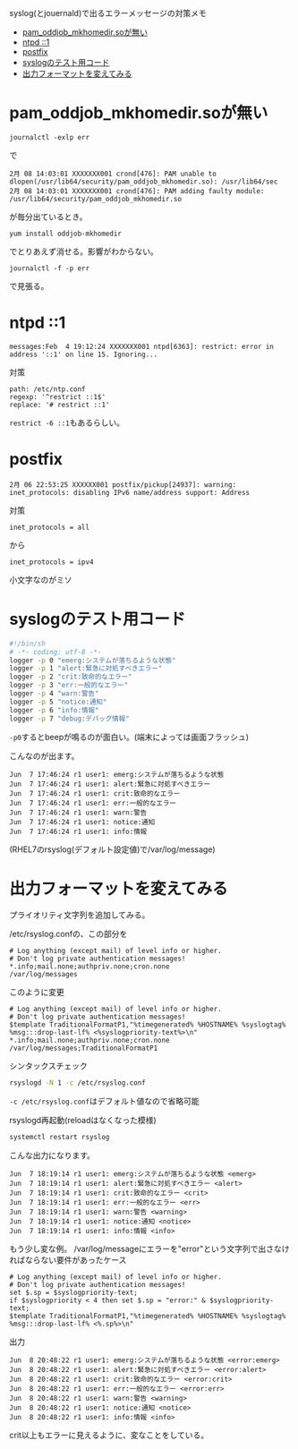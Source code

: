 syslog(とjouernald)で出るエラーメッセージの対策メモ

- [pam_oddjob_mkhomedir.soが無い](#pam_oddjob_mkhomedirsoが無い)
- [ntpd ::1](#ntpd-1)
- [postfix](#postfix)
- [syslogのテスト用コード](#syslogのテスト用コード)
- [出力フォーマットを変えてみる](#出力フォーマットを変えてみる)

# pam_oddjob_mkhomedir.soが無い

```
journalctl -exlp err
```

で

```
2月 08 14:03:01 XXXXXXX001 crond[476]: PAM unable to dlopen(/usr/lib64/security/pam_oddjob_mkhomedir.so): /usr/lib64/sec
2月 08 14:03:01 XXXXXXX001 crond[476]: PAM adding faulty module: /usr/lib64/security/pam_oddjob_mkhomedir.so
```

が毎分出ているとき。

```
yum install oddjob-mkhomedir
```

でとりあえず消せる。影響がわからない。

```
journalctl -f -p err
```

で見張る。

# ntpd ::1

```
messages:Feb  4 19:12:24 XXXXXXX001 ntpd[6363]: restrict: error in address '::1' on line 15. Ignoring...
```

対策

```
path: /etc/ntp.conf
regexp: '^restrict ::1$'
replace: '# restrict ::1'
```

`restrict -6 ::1`もあるらしい。

# postfix

```
2月 06 22:53:25 XXXXXX001 postfix/pickup[24937]: warning: inet_protocols: disabling IPv6 name/address support: Address
```

対策

```
inet_protocols = all
```

から

```
inet_protocols = ipv4
```

小文字なのがミソ

# syslogのテスト用コード

```bash
#!/bin/sh
# -*- coding: utf-8 -*-
logger -p 0 "emerg:システムが落ちるような状態"
logger -p 1 "alert:緊急に対処すべきエラー"
logger -p 2 "crit:致命的なエラー"
logger -p 3 "err:一般的なエラー"
logger -p 4 "warn:警告"
logger -p 5 "notice:通知"
logger -p 6 "info:情報"
logger -p 7 "debug:デバッグ情報"
```

`-p0`するとbeepが鳴るのが面白い。(端末によっては画面フラッシュ)

こんなのが出ます。

```
Jun  7 17:46:24 r1 user1: emerg:システムが落ちるような状態
Jun  7 17:46:24 r1 user1: alert:緊急に対処すべきエラー
Jun  7 17:46:24 r1 user1: crit:致命的なエラー
Jun  7 17:46:24 r1 user1: err:一般的なエラー
Jun  7 17:46:24 r1 user1: warn:警告
Jun  7 17:46:24 r1 user1: notice:通知
Jun  7 17:46:24 r1 user1: info:情報
```

(RHEL7のrsyslog(デフォルト設定値)で/var/log/message)

# 出力フォーマットを変えてみる

プライオリティ文字列を追加してみる。

/etc/rsyslog.confの、この部分を

```
# Log anything (except mail) of level info or higher.
# Don't log private authentication messages!
*.info;mail.none;authpriv.none;cron.none                /var/log/messages
```

このように変更

```
# Log anything (except mail) of level info or higher.
# Don't log private authentication messages!
$template TraditionalFormatP1,"%timegenerated% %HOSTNAME% %syslogtag% %msg:::drop-last-lf% <%syslogpriority-text%>\n"
*.info;mail.none;authpriv.none;cron.none                /var/log/messages;TraditionalFormatP1
```

シンタックスチェック

```bash
rsyslogd -N 1 -c /etc/rsyslog.conf
```

`-c /etc/rsyslog.conf`はデフォルト値なので省略可能

rsyslogd再起動(reloadはなくなった模様)

```bash
systemctl restart rsyslog
```

こんな出力になります。

```
Jun  7 18:19:14 r1 user1: emerg:システムが落ちるような状態 <emerg>
Jun  7 18:19:14 r1 user1: alert:緊急に対処すべきエラー <alert>
Jun  7 18:19:14 r1 user1: crit:致命的なエラー <crit>
Jun  7 18:19:14 r1 user1: err:一般的なエラー <err>
Jun  7 18:19:14 r1 user1: warn:警告 <warning>
Jun  7 18:19:14 r1 user1: notice:通知 <notice>
Jun  7 18:19:14 r1 user1: info:情報 <info>
```

もう少し変な例。
/var/log/messageにエラーを"error"という文字列で出さなければならない要件があったケース

```
# Log anything (except mail) of level info or higher.
# Don't log private authentication messages!
set $.sp = $syslogpriority-text;
if $syslogpriority < 4 then set $.sp = "error:" & $syslogpriority-text;
$template TraditionalFormatP1,"%timegenerated% %HOSTNAME% %syslogtag% %msg:::drop-last-lf% <%.sp%>\n"
```

出力

```
Jun  8 20:48:22 r1 user1: emerg:システムが落ちるような状態 <error:emerg>
Jun  8 20:48:22 r1 user1: alert:緊急に対処すべきエラー <error:alert>
Jun  8 20:48:22 r1 user1: crit:致命的なエラー <error:crit>
Jun  8 20:48:22 r1 user1: err:一般的なエラー <error:err>
Jun  8 20:48:22 r1 user1: warn:警告 <warning>
Jun  8 20:48:22 r1 user1: notice:通知 <notice>
Jun  8 20:48:22 r1 user1: info:情報 <info>
```

crit以上もエラーに見えるように、変なことをしている。
